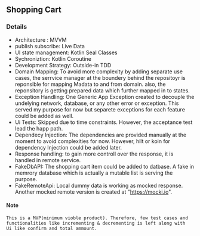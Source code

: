 ## Shopping Cart
### Details
 - Architecture : MVVM
 - publish subscribe: Live Data
 - UI state management: Kotlin Seal Classes
 - Sychroniztion: Kotlin Coroutine
 - Development Strategy: Outside-in TDD
 - Domain Mapping: To avoid more complexity by adding separate use cases, the serrvice manager at the boundery behind the repositoyr is reponsible for mapping Madata to and from domain.
      also, the reponsitory is getting prepared data which further mapped in to states. 
 - Exception Handling: One Generic App Exception created to decouple the undelying network, database, or any other error or exception. This served my purpose 
    for now but separete exceptions for each feature could be added as well.
 -  Ui Tests: Skipped due to time constraints. However, the acceptance test lead the happ path.
 - Dependecy Injection: The dependencies are provided manually at the moment to avoid complexities for now. However, hilt or koin for dependency Injection could be added later.
 - Response handling: to gain more controll over the response, it is handled in remote service.
 - FakeDbAPI: The shopping cart item could be added to datbase. A fake in memrory database which is actually a mutable list is serving the purpose.
 - FakeRemoteApi: Local dummy data is working as mocked response. Another mocked remote version is created at "https://mocki.io". 
 
#### Note
    This is a MVP(minimum vioble product). Therefore, few test cases and functionalities like incrementing & decrementing is left along with 
    Ui like confirm and total ammount.

    

